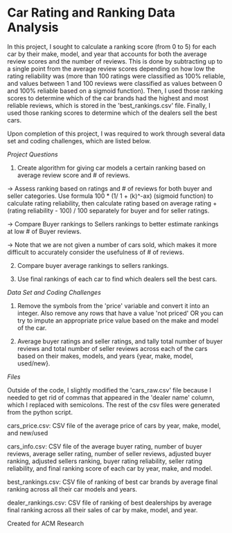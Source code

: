 # Car Rating and Ranking Data Analysis

In this project, I sought to calculate a ranking score (from 0 to 5) for each car by their make, model, and year that accounts for both the average review scores and the number of reviews. This is done by subtracting up to a single point from the average review scores depending on how low the rating reliability was (more than 100 ratings were classified as 100% reliable, and values between 1 and 100 reviews were classified as values between 0 and 100% reliable based on a sigmoid function). Then, I used those ranking scores to determine which of the car brands had the highest and most reliable reviews, which is stored in the 'best_rankings.csv' file. Finally, I used those ranking scores to determine which of the dealers sell the best cars.

Upon completion of this project, I was required to work through several data set and coding challenges, which are listed below.


_Project Questions_
1. Create algorithm for giving car models a certain ranking based on average review score and # of reviews.

-> Assess ranking based on ratings and # of reviews for both buyer and seller categories. Use formula 100 * (1/ 1 + (k)^-ax) (sigmoid function) to calculate rating reliability, then calculate rating based on average rating + (rating reliability - 100) / 100 separately for buyer and for seller ratings.

-> Compare Buyer rankings to Sellers rankings to better estimate rankings at low # of Buyer reviews.

-> Note that we are not given a number of cars sold, which makes it more difficult to accurately consider the usefulness of # of reviews.

2. Compare buyer average rankings to sellers rankings.

3. Use final rankings of each car to find which dealers sell the best cars.




_Data Set and Coding Challenges_

1. Remove the symbols from the 'price' variable and convert it into an integer. Also remove any rows that have a value 'not priced' OR you can try to impute an appropriate price value based on the make and model of the car.

2. Average buyer ratings and seller ratings, and tally total number of buyer reviews and total number of seller reviews across each of the cars based on their makes, models, and years {year, make, model, used/new}.



_Files_

Outside of the code, I slightly modified the 'cars_raw.csv' file because I needed to get rid of commas that appeared in the 'dealer name' column, which I replaced with semicolons. The rest of the csv files were generated from the python script.

cars_price.csv: CSV file of the average price of cars by year, make, model, and new/used

cars_info.csv: CSV file of the average buyer rating, number of buyer reviews, average seller rating, number of seller reviews, adjusted buyer ranking, adjusted sellers ranking, buyer rating reliability, seller rating reliability, and final ranking score of each car by year, make, and model.

best_rankings.csv: CSV file of ranking of best car brands by average final ranking across all their car models and years.

dealer_rankings.csv: CSV file of ranking of best dealerships by average final ranking across all their sales of car by make, model, and year.


Created for ACM Research
